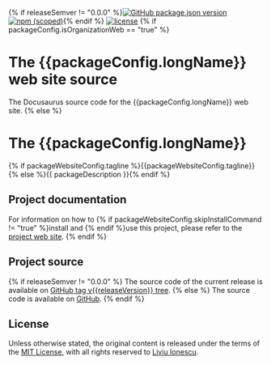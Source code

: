 {% if releaseSemver != "0.0.0" %}[![GitHub package.json version](https://img.shields.io/github/package-json/v/{{githubProjectOrganization}}/{{githubProjectName}})](https://github.com/{{githubProjectOrganization}}/{{githubProjectName}}/blob/master/package.json)
[![npm (scoped)](https://img.shields.io/npm/v/{{packageScopedName}}.svg?color=blue)](https://www.npmjs.com/package/{{packageScopedName}}/){% endif %}
[![license](https://img.shields.io/github/license/{{githubProjectOrganization}}/{{githubProjectName}})](https://github.com/{{githubProjectOrganization}}/{{githubProjectName}}/blob/master/LICENSE)
{% if packageConfig.isOrganizationWeb == "true" %}
# The {{packageConfig.longName}} web site source

The Docusaurus source code for the {{packageConfig.longName}} web site.
{% else %}
# The {{packageConfig.longName}}

{% if packageWebsiteConfig.tagline %}{{packageWebsiteConfig.tagline}}{% else %}{{ packageDescription }}{% endif %}

## Project documentation

For information on how to {% if packageWebsiteConfig.skipInstallCommand != "true" %}install and {% endif %}use this project,
please refer to the
[project web site]({{packageHomepage}}).
{% endif %}
## Project source
{% if releaseSemver != "0.0.0" %}
The source code of the current release is available on
[GitHub tag v{{releaseVersion}} tree](https://github.com/{{githubProjectOrganization}}/{{githubProjectName}}/tree/v{{releaseVersion}}).
{% else %}
The source code is available on
[GitHub](https://github.com/{{githubProjectOrganization}}/{{githubProjectName}}/).
{% endif %}
## License

Unless otherwise stated, the original content is released under the terms of the
[MIT License](https://opensource.org/licenses/mit/),
with all rights reserved to
[Liviu Ionescu](https://github.com/ilg-ul).

